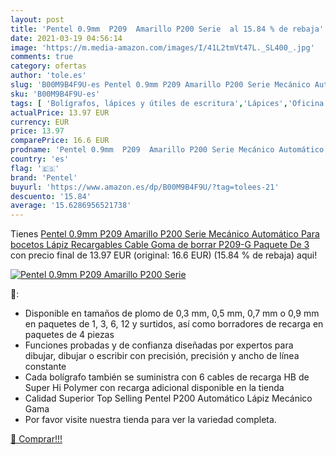 ```yaml
---
layout: post
title: 'Pentel 0.9mm  P209  Amarillo P200 Serie  al 15.84 % de rebaja'
date: 2021-03-19 04:56:14
image: 'https://m.media-amazon.com/images/I/41L2tmVt47L._SL400_.jpg'
comments: true
category: ofertas
author: 'tole.es'
slug: 'B00M9B4F9U-es Pentel 0.9mm P209 Amarillo P200 Serie Mecánico Automático...'
sku: 'B00M9B4F9U-es'
tags: [ 'Bolígrafos, lápices y útiles de escritura','Lápices','Oficina y papelería','Portaminas','borrar','de','goma','lápiz','pentel', ]
actualPrice: 13.97 EUR
currency: EUR
price: 13.97
comparePrice: 16.6 EUR
prodname: 'Pentel 0.9mm  P209  Amarillo P200 Serie Mecánico Automático Para bocetos Lápiz Recargables Cable Goma de borrar P209-G  Paquete De 3 '
country: 'es'
flag: '🇪🇸'
brand: 'Pentel'
buyurl: 'https://www.amazon.es/dp/B00M9B4F9U/?tag=tolees-21'
descuento: '15.84'
average: '15.6286956521738'
---
```


Tienes [Pentel 0.9mm  P209  Amarillo P200 Serie Mecánico Automático Para bocetos Lápiz Recargables Cable Goma de borrar P209-G  Paquete De 3 ](https://www.amazon.es/dp/B00M9B4F9U/?tag=tolees-21) con precio final de  13.97 EUR (original: 16.6 EUR) (15.84 %  de rebaja) aqui!

[![Pentel 0.9mm  P209  Amarillo P200 Serie ](https://m.media-amazon.com/images/I/41L2tmVt47L._SL400_.jpg)](https://www.amazon.es/dp/B00M9B4F9U/?tag=tolees-21)

🔎:

- Disponible en tamaños de plomo de 0,3 mm, 0,5 mm, 0,7 mm o 0,9 mm en paquetes de 1, 3, 6, 12 y surtidos, así como borradores de recarga en paquetes de 4 piezas
- Funciones probadas y de confianza diseñadas por expertos para dibujar, dibujar o escribir con precisión, precisión y ancho de línea constante
- Cada bolígrafo también se suministra con 6 cables de recarga HB de Super Hi Polymer con recarga adicional disponible en la tienda
- Calidad Superior Top Selling Pentel P200 Automático Lápiz Mecánico Gama
- Por favor visite nuestra tienda para ver la variedad completa.

[🛒 Comprar!!!](https://www.amazon.es/dp/B00M9B4F9U/?tag=tolees-21)
